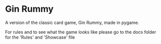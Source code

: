 # Gin Rummy
A version of the classic card game, Gin Rummy, made in pygame.

For rules and to see what the game looks like please go to the docs folder for the 'Rules' and 'Showcase' file
